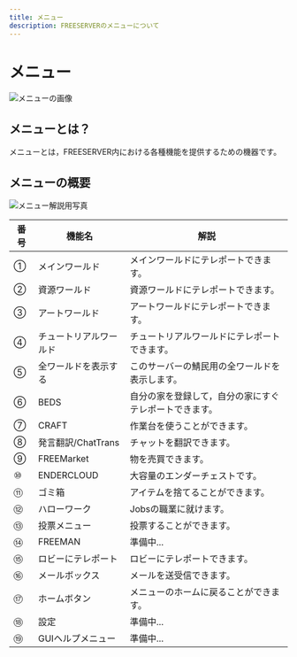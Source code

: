 ```yaml
---
title: メニュー
description: FREESERVERのメニューについて
---
```

# メニュー

![メニューの画像](https://i.imgur.com/DEoUFTr.png)

## メニューとは？

メニューとは，FREESERVER内における各種機能を提供するための機器です。

## メニューの概要

![メニュー解説用写真](https://i.imgur.com/Z29Tmc6.jpg)

|番号|機能名|解説|
|---|---|---|
|①|メインワールド|メインワールドにテレポートできます。|
|②|資源ワールド|資源ワールドにテレポートできます。|
|③|アートワールド|アートワールドにテレポートできます。|
|④|チュートリアルワールド|チュートリアルワールドにテレポートできます。|
|⑤|全ワールドを表示する|このサーバーの鯖民用の全ワールドを表示します。|
|⑥|BEDS|自分の家を登録して，自分の家にすぐテレポートできます。|
|⑦|CRAFT|作業台を使うことができます。|
|⑧|発言翻訳/ChatTrans|チャットを翻訳できます。|
|⑨|FREEMarket|物を売買できます。|
|⑩|ENDERCLOUD|大容量のエンダーチェストです。|
|⑪|ゴミ箱|アイテムを捨てることができます。|
|⑫|ハローワーク|Jobsの職業に就けます。|
|⑬|投票メニュー|投票することができます。|
|⑭|FREEMAN|準備中...|
|⑮|ロビーにテレポート|ロビーにテレポートできます。|
|⑯|メールボックス|メールを送受信できます。|
|⑰|ホームボタン|メニューのホームに戻ることができます。|
|⑱|設定|準備中...|
|⑲|GUIヘルプメニュー|準備中...|

